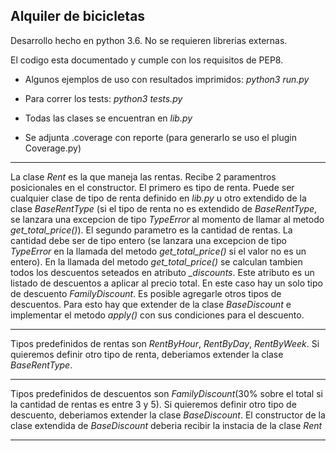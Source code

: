 Alquiler de bicicletas
----

Desarrollo hecho en python 3.6. No se requieren librerias externas. 

El codigo esta documentado y cumple con los requisitos de PEP8.

* Algunos ejemplos de uso con resultados imprimidos: *python3 run.py*

* Para correr los tests: *python3 tests.py*

* Todas las clases se encuentran en *lib.py*

* Se adjunta .coverage con reporte (para generarlo se uso el plugin Coverage.py)

---

La clase *Rent* es la que maneja las rentas. Recibe 2 paramentros posicionales en el constructor. El primero es tipo de renta. Puede ser cualquier clase de tipo de renta definido en *lib.py* u otro extendido de la clase *BaseRentType* (si el tipo de renta no es extendido de *BaseRentType*, se lanzara una excepcion de tipo *TypeError* al momento de llamar al metodo *get_total_price()*). El segundo parametro es la cantidad de rentas. La cantidad debe ser de tipo entero (se lanzara una excepcion de tipo *TypeError* en la llamada del metodo *get_total_price()* si el valor no es un entero). En la llamada del metodo *get_total_price()* se calculan tambien todos los descuentos seteados en atributo *_discounts*. Este atributo es un listado de descuentos a aplicar al precio total. En este caso hay un solo tipo de descuento *FamilyDiscount*. Es posible agregarle otros tipos de descuentos. Para esto hay que extender de la clase *BaseDiscount* e implementar el metodo *apply()* con sus condiciones para el descuento.   

---

Tipos predefinidos de rentas son *RentByHour*, *RentByDay*, *RentByWeek*. Si quieremos definir otro tipo de renta, deberiamos extender la clase *BaseRentType*.

---

Tipos predefinidos de descuentos son *FamilyDiscount*(30% sobre el total si la cantidad de rentas es entre 3 y 5). Si quieremos definir otro tipo de descuento, deberiamos extender la clase *BaseDiscount*. El constructor de la clase extendida de *BaseDiscount* deberia recibir la instacia de la clase *Rent*

---

